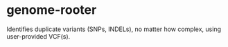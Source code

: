 # genome-rooter
Identifies duplicate variants (SNPs, INDELs), no matter how complex, using user-provided VCF(s).
